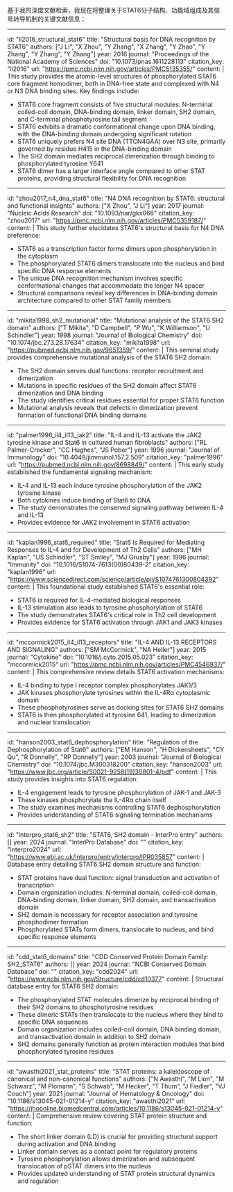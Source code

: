 基于我的深度文献检索，我现在将整理关于STAT6分子结构、功能域组成及其信号转导机制的关键文献信息：

----
id: "li2016_structural_stat6"
title: "Structural basis for DNA recognition by STAT6"
authors: ["J Li", "X Zhou", "Y Zhang", "X Zhang", "Y Zhao", "Y Zhang", "Y Zhang", "Y Zhang"]
year: 2016
journal: "Proceedings of the National Academy of Sciences"
doi: "10.1073/pnas.1611228113"
citation_key: "li2016"
url: "https://pmc.ncbi.nlm.nih.gov/articles/PMC5135355/"
content: |
  This study provides the atomic-level structures of phosphorylated STAT6 core fragment homodimer, both in DNA-free state and complexed with N4 or N3 DNA binding sites. Key findings include:
  - STAT6 core fragment consists of five structural modules: N-terminal coiled-coil domain, DNA-binding domain, linker domain, SH2 domain, and C-terminal phosphotyrosine tail segment
  - STAT6 exhibits a dramatic conformational change upon DNA binding, with the DNA-binding domain undergoing significant rotation
  - STAT6 uniquely prefers N4 site DNA (TTCN4GAA) over N3 site, primarily governed by residue H415 in the DNA-binding domain
  - The SH2 domain mediates reciprocal dimerization through binding to phosphorylated tyrosine Y641
  - STAT6 dimer has a larger interface angle compared to other STAT proteins, providing structural flexibility for DNA recognition

----
id: "zhou2017_n4_dna_stat6"
title: "N4 DNA recognition by STAT6: structural and functional insights"
authors: ["X Zhou", "J Li"]
year: 2017
journal: "Nucleic Acids Research"
doi: "10.1093/nar/gkx066"
citation_key: "zhou2017"
url: "https://pmc.ncbi.nlm.nih.gov/articles/PMC5359187/"
content: |
  This study further elucidates STAT6's structural basis for N4 DNA preference:
  - STAT6 as a transcription factor forms dimers upon phosphorylation in the cytoplasm
  - The phosphorylated STAT6 dimers translocate into the nucleus and bind specific DNA response elements
  - The unique DNA recognition mechanism involves specific conformational changes that accommodate the longer N4 spacer
  - Structural comparisons reveal key differences in DNA-binding domain architecture compared to other STAT family members

----
id: "mikita1998_sh2_mutational"
title: "Mutational analysis of the STAT6 SH2 domain"
authors: ["T Mikita", "D Campbell", "P Wu", "K Williamson", "U Schindler"]
year: 1998
journal: "Journal of Biological Chemistry"
doi: "10.1074/jbc.273.28.17634"
citation_key: "mikita1998"
url: "https://pubmed.ncbi.nlm.nih.gov/9651359/"
content: |
  This seminal study provides comprehensive mutational analysis of the STAT6 SH2 domain:
  - The SH2 domain serves dual functions: receptor recruitment and dimerization
  - Mutations in specific residues of the SH2 domain affect STAT6 dimerization and DNA binding
  - The study identifies critical residues essential for proper STAT6 function
  - Mutational analysis reveals that defects in dimerization prevent formation of functional DNA binding domains

----
id: "palmer1996_il4_il13_jak2"
title: "IL-4 and IL-13 activate the JAK2 tyrosine kinase and Stat6 in cultured human fibroblasts"
authors: ["RL Palmer-Crocker", "CC Hughes", "JS Pober"]
year: 1996
journal: "Journal of Immunology"
doi: "10.4049/jimmunol.157.2.509"
citation_key: "palmer1996"
url: "https://pubmed.ncbi.nlm.nih.gov/8698849/"
content: |
  This early study established the fundamental signaling mechanism:
  - IL-4 and IL-13 each induce tyrosine phosphorylation of the JAK2 tyrosine kinase
  - Both cytokines induce binding of Stat6 to DNA
  - The study demonstrates the conserved signaling pathway between IL-4 and IL-13
  - Provides evidence for JAK2 involvement in STAT6 activation

----
id: "kaplan1996_stat6_required"
title: "Stat6 Is Required for Mediating Responses to IL-4 and for Development of Th2 Cells"
authors: ["MH Kaplan", "US Schindler", "ST Smiley", "MJ Grusby"]
year: 1996
journal: "Immunity"
doi: "10.1016/S1074-7613(00)80439-2"
citation_key: "kaplan1996"
url: "https://www.sciencedirect.com/science/article/pii/S1074761300804392"
content: |
  This foundational study established STAT6's essential role:
  - STAT6 is required for IL-4-mediated biological responses
  - IL-13 stimulation also leads to tyrosine phosphorylation of STAT6
  - The study demonstrates STAT6's critical role in Th2 cell development
  - Provides evidence for STAT6 activation through JAK1 and JAK3 kinases

----
id: "mccormick2015_il4_il13_receptors"
title: "IL-4 AND IL-13 RECEPTORS AND SIGNALING"
authors: ["SM McCormick", "NA Heller"]
year: 2015
journal: "Cytokine"
doi: "10.1016/j.cyto.2015.05.023"
citation_key: "mccormick2015"
url: "https://pmc.ncbi.nlm.nih.gov/articles/PMC4546937/"
content: |
  This comprehensive review details STAT6 activation mechanisms:
  - IL-4 binding to type I receptor complex phosphorylates JAK1/3
  - JAK kinases phosphorylate tyrosines within the IL-4Rα cytoplasmic domain
  - These phosphotyrosines serve as docking sites for STAT6 SH2 domains
  - STAT6 is then phosphorylated at tyrosine 641, leading to dimerization and nuclear translocation

----
id: "hanson2003_stat6_dephosphorylation"
title: "Regulation of the Dephosphorylation of Stat6"
authors: ["EM Hanson", "H Dickensheets", "CY Qu", "R Donnelly", "RP Donnelly"]
year: 2003
journal: "Journal of Biological Chemistry"
doi: "10.1074/jbc.M300318200"
citation_key: "hanson2003"
url: "https://www.jbc.org/article/S0021-9258(19)30801-4/pdf"
content: |
  This study provides insights into STAT6 regulation:
  - IL-4 engagement leads to tyrosine phosphorylation of JAK-1 and JAK-3
  - These kinases phosphorylate the IL-4Rα chain itself
  - The study examines mechanisms controlling STAT6 dephosphorylation
  - Provides understanding of STAT6 signaling termination mechanisms

----
id: "interpro_stat6_sh2"
title: "STAT6, SH2 domain - InterPro entry"
authors: []
year: 2024
journal: "InterPro Database"
doi: ""
citation_key: "interpro2024"
url: "https://www.ebi.ac.uk/interpro/entry/interpro/IPR035857"
content: |
  Database entry detailing STAT6 SH2 domain structure and function:
  - STAT proteins have dual function: signal transduction and activation of transcription
  - Domain organization includes: N-terminal domain, coiled-coil domain, DNA-binding domain, linker domain, SH2 domain, and transactivation domain
  - SH2 domain is necessary for receptor association and tyrosine phosphodimer formation
  - Phosphorylated STATs form dimers, translocate to nucleus, and bind specific response elements

----
id: "cdd_stat6_domains"
title: "CDD Conserved Protein Domain Family: SH2_STAT6"
authors: []
year: 2024
journal: "NCBI Conserved Domain Database"
doi: ""
citation_key: "cdd2024"
url: "https://www.ncbi.nlm.nih.gov/Structure/cdd/cd10377"
content: |
  Structural database entry for STAT6 SH2 domain:
  - The phosphorylated STAT molecules dimerize by reciprocal binding of their SH2 domains to phosphotyrosine residues
  - These dimeric STATs then translocate to the nucleus where they bind to specific DNA sequences
  - Domain organization includes coiled-coil domain, DNA binding domain, and transactivation domain in addition to SH2 domain
  - SH2 domains generally function as protein interaction modules that bind phosphorylated tyrosine residues

----
id: "awasthi2021_stat_proteins"
title: "STAT proteins: a kaleidoscope of canonical and non-canonical functions"
authors: ["N Awasthi", "M Lion", "M Schwarz", "M Plomann", "S Schwab", "M Hecker", "T Thum", "J Fiedler", "VJ Couch"]
year: 2021
journal: "Journal of Hematology & Oncology"
doi: "10.1186/s13045-021-01214-y"
citation_key: "awasthi2021"
url: "https://jhoonline.biomedcentral.com/articles/10.1186/s13045-021-01214-y"
content: |
  Comprehensive review covering STAT protein structure and function:
  - The short linker domain (LD) is crucial for providing structural support during activation and DNA binding
  - Linker domain serves as a contact point for regulatory proteins
  - Tyrosine phosphorylation allows dimerization and subsequent translocation of pSTAT dimers into the nucleus
  - Provides updated understanding of STAT protein structural dynamics and regulation